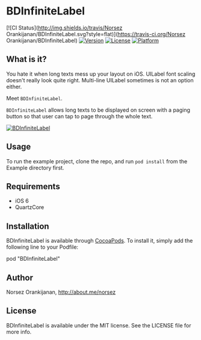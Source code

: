 # BDInfiniteLabel

[![CI Status](http://img.shields.io/travis/Norsez Orankijanan/BDInfiniteLabel.svg?style=flat)](https://travis-ci.org/Norsez Orankijanan/BDInfiniteLabel)
[![Version](https://img.shields.io/cocoapods/v/BDInfiniteLabel.svg?style=flat)](http://cocoadocs.org/docsets/BDInfiniteLabel)
[![License](https://img.shields.io/cocoapods/l/BDInfiniteLabel.svg?style=flat)](http://cocoadocs.org/docsets/BDInfiniteLabel)
[![Platform](https://img.shields.io/cocoapods/p/BDInfiniteLabel.svg?style=flat)](http://cocoadocs.org/docsets/BDInfiniteLabel)

## What is it?

You hate it when long texts mess up your layout on iOS. UILabel font scaling doesn't really look quite right. Multi-line UILabel sometimes is not an option either. 

Meet `BDInfiniteLabel`. 

`BDInfiniteLabel` allows long texts to be displayed on screen with a paging button so that user can tap to page through the whole text.

[![BDInfiniteLabel](http://img.youtube.com/vi/UDCLJ0BCSSk/0.jpg)](http://youtu.be/UDCLJ0BCSSk)
## Usage

To run the example project, clone the repo, and run `pod install` from the Example directory first.

## Requirements


* iOS 6
* QuartzCore  

## Installation

BDInfiniteLabel is available through [CocoaPods](http://cocoapods.org). To install
it, simply add the following line to your Podfile:

pod "BDInfiniteLabel"

## Author

Norsez Orankijanan, http://about.me/norsez

## License

BDInfiniteLabel is available under the MIT license. See the LICENSE file for more info.

